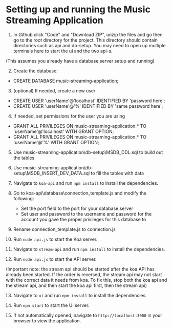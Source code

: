 # Setting up and running the Music Streaming Application
<Getting the files>

1. In Github click "Code" and "Download ZIP", unzip the files and go then go to the root directory for the project. This directory should contain directories such as api and db-setup. You may need to open up multiple terminals here to start the ui and the two api-s.


<Creating and populating the database>
(This assumes you already have a database server setup and running)

2. Create the database:
- CREATE DATABASE music-streaming-application;
	
3. (optional) If needed, create a new user
- CREATE USER 'userName'@'localhost' IDENTIFIED BY 'password here';
- CREATE USER 'userName'@'%' IDENTIFIED BY 'same password here';
	
4. If needed, set permissions for the user you are using
- GRANT ALL PRIVILEGES ON music-streaming-application.* TO 'userName'@'localhost' WITH GRANT OPTION;
- GRANT ALL PRIVILEGES ON music-streaming-application.* TO 'userName'@'%' WITH GRANT OPTION;


5. Use music-streaming-application\db-setup\MSDB_DDL.sql to build out the tables

6. Use music-streaming-application\db-setup\MSDB_INSERT_DEV_DATA.sql to fill the tables with data

<koa api>

7. Navigate to `koa-api` and run `npm install` to install the dependencies.


8. Go to koa-api\database\connection_template.js and modify the following:

   - Set the port field to the port for your database server
   - Set user and password to the username and password for the account you gave the proper privileges for this database to
   
9. Rename connection_template.js to connection.js


10. Run `node api.js` to start the Koa server.


<stream api>


11. Navigate to `stream-api` and run `npm install` to install the dependencies.


12. Run `node api.js` to start the API server. 


(Important note: the stream api should be started after the koa API has already been started. If the order is reversed, the stream api may not start with the correct data it needs from koa. To fix this, stop both the koa api and the stream api, and then start the koa api first, then the stream api)


<ui>


13. Navigate to `ui` and run `npm install` to install the dependencies.


14. Run `npm start` to start the UI server.


15. If not automatically opened, navigate to `http://localhost:3000` in your browser to view the application.
